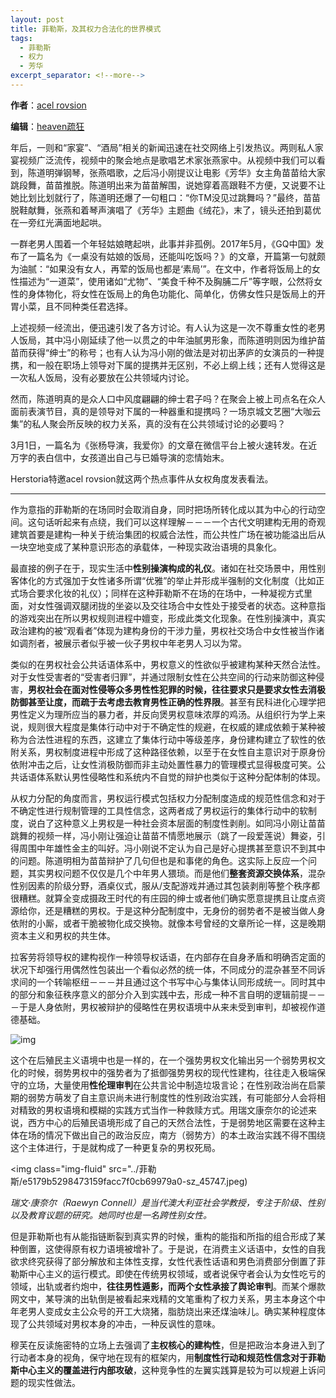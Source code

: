 ```yaml
---
layout: post
title: 菲勒斯，及其权力合法化的世界模式
tags:
  - 菲勒斯
  - 权力
  - 芳华
excerpt_separator: <!--more-->
---
```


**作者**：[acel rovsion](https://www.zhihu.com/people/acel-rovsion)

**编辑**：[heaven疏狂](https://www.zhihu.com/people/heavenshu-kuang)

年后，一则和“家宴”、“酒局”相关的新闻迅速在社交网络上引发热议。两则私人家宴视频广泛流传，视频中的聚会地点是歌唱艺术家张燕家中。从视频中我们可以看到，陈道明弹钢琴，张燕唱歌，之后冯小刚提议让电影《芳华》女主角苗苗给大家跳段舞，苗苗推脱。陈道明出来为苗苗解围，说她穿着高跟鞋不方便，又说要不让她比划比划就行了，陈道明还爆了一句粗口：“你TM没见过跳舞吗？”最终，苗苗脱鞋献舞，张燕和着琴声演唱了《芳华》主题曲《绒花》，末了，镜头还拍到葛优在一旁红光满面地起哄。

<!--more-->

一群老男人围着一个年轻姑娘瞎起哄，此事并非孤例。2017年5月，《GQ中国》发布了一篇名为《一桌没有姑娘的饭局，还能叫吃饭吗？》的文章，开篇第一句就颇为油腻：“如果没有女人，再荤的饭局也都是‘素局’”。在文中，作者将饭局上的女性描述为“一道菜”，使用诸如“尤物”、“美食千种不及胸脯二斤”等字眼，公然将女性的身体物化，将女性在饭局上的角色功能化、简单化，仿佛女性只是饭局上的开胃小菜，且不同种类任君选择。

上述视频一经流出，便迅速引发了各方讨论。有人认为这是一次不尊重女性的老男人饭局，其中冯小刚延续了他一以贯之的中年油腻男形象，而陈道明则因为维护苗苗而获得“绅士”的称号；也有人认为冯小刚的做法是对初出茅庐的女演员的一种提携，和一般在职场上领导对下属的提携并无区别，不必上纲上线；还有人觉得这是一次私人饭局，没有必要放在公共领域内讨论。

然而，陈道明真的是众人口中风度翩翩的绅士君子吗？在聚会上被上司点名在众人面前表演节目，真的是领导对下属的一种器重和提携吗？一场京城文艺圈“大咖云集”的私人聚会所反映的权力关系，真的没有在公共领域讨论的必要吗？

3月1日，一篇名为《张杨导演，我爱你》的文章在微信平台上被火速转发。在近万字的表白信中，女孩道出自己与已婚导演的恋情始末。

Herstoria特邀acel rovsion就这两个热点事件从女权角度发表看法。

---

作为意指的菲勒斯的在场同时会取消自身，同时把场所转化成以其为中心的行动空间。这句话听起来有点绕，我们可以这样理解－－－一个古代文明建构无用的奇观建筑首要是建构一种关于统治集团的权威合法性，而公共性广场在被功能溢出后从一块空地变成了某种意识形态的承载体，一种现实政治语境的具象化。

最直接的例子在于，现实生活中**性别操演构成的礼仪**。诸如在社交场景中，用性别客体化的方式强加于女性诸多所谓“优雅”的举止并形成半强制的文化制度（比如正式场合要求化妆的礼仪）；同样在这种菲勒斯不在场的在场中，一种凝视方式里面，对女性强调双腿闭拢的坐姿以及交往场合中女性处于接受者的状态。这种意指的游戏突出在所以男权规则进程中嬗变，形成此类文化现象。在性别操演中，真实政治建构的被“观看者”体现为建构身份的干涉力量，男权社交场合中女性被当作诸如调剂者，被展示者似乎被一伙子男权中年老男人习以为常。

类似的在男权社会公共话语体系中，男权意义的性欲似乎被建构某种天然合法性。对于女性受害者的“受害者归罪”，并通过限制女性在公共空间的行动来防御这种侵害，**男权社会在面对性侵等众多男性性犯罪的时候，往往要求只是要求女性去消极防御甚至让度，而疏于去考虑去教育男性正确的性界限**。甚至有民科进化心理学把男性定义为理所应当的暴力者，并反向煲男权意味浓厚的鸡汤。从组织行为学上来说，规则很大程度是集体行动中对于不确定性的规避，在权威的建成依赖于某种被称为合法性进程的东西，这建立了集体行动中等级差序，身份建构建立了软性的依附关系，男权制度进程中形成了这种路径依赖，以至于在女性自主意识对于原身份依附冲击之后，让女性消极防御而非主动处置性暴力的管理模式显得极度可笑。公共话语体系默认男性侵略性和系统内不自觉的辩护也类似于这种分配体制的体现。

从权力分配的角度而言，男权运行模式包括权力分配制度造成的规范性信念和对于不确定性进行规制管理的工具性信念，这两者成了男权运行的集体行动中的软制度，说白了这种意义上男权是一种社会资本层面的制度性剥削。如同冯小刚让苗苗跳舞的视频一样，冯小刚让强迫让苗苗不情愿地展示（跳了一段爱莲说）舞姿，引得周围中年雄性金主的叫好。冯小刚说不定认为自己是好心提携甚至意识不到其中的问题。陈道明相为苗苗辩护了几句但也是和事佬的角色。这实际上反应一个问题，其实男权问题不仅仅是几个中年男人猥琐。而是他们**整套资源交换体系**，混杂性别因素的阶级分野，酒桌仪式，服从/支配游戏并通过其包装剥削等整个秩序都很糟糕。就算全变成摄政王时代的有庄园的绅士或者他们确实愿意提携且让度点资源给你，还是糟糕的男权。于是这种分配制度中，无身份的弱势者不是被当做人身依附的小厮，或者干脆被物化成交换物。就像本号曾经的文章所论一样，这是晚期资本主义和男权的共生体。

拉客劳将领导权的建构视作一种领导权话语，在内部存在自身矛盾和明确否定面的状况下却强行用偶然性包装出一个看似必然的统一体，不同成分的混杂甚至不同诉求间的一个转喻枢纽－－－并且通过这个书写中心与集体认同形成统一。同时其中的部分和象征秩序意义的部分介入到实践中去，形成一种不言自明的逻辑前提－－－于是人身依附，男权被辩护的侵略性在男权语境中从来未受到审判，却被视作道德基础。

<img class="img-fluid" src="../菲勒斯/411dce3f73597f4031421942935b2318-sz_52510.jpg" alt="img">

这个在后殖民主义语境中也是一样的，在一个强势男权文化输出另一个弱势男权文化的时候，弱势男权中的强势者为了抵御强势男权的现代性建构，往往走入极端保守的立场，大量使用**性伦理审判**在公共言论中制造垃圾言论；在性别政治尚在启蒙期的弱势方萌发了自主意识尚未进行制度性的性别政治实践，有可能部分人会将相对精致的男权语境和模糊的实践方式当作一种救赎方式。用瑞文康奈尔的论述来说，西方中心的后殖民语境形成了自己的天然合法性，于是弱势地区需要在这种主体在场的情况下做出自己的政治反应，南方（弱势方）的本土政治实践不得不围绕这个主体进行，于是就构成了一种更复杂的男权死局。

<img class="img-fluid" src="../菲勒斯/e5179b5298473159facc7f0cb69979a0-sz_45747.jpeg)

*瑞文·康奈尔（Raewyn Connell）是当代澳大利亚社会学教授，专注于阶级、性别以及教育议题的研究。她同时也是一名跨性别女性。*

但是菲勒斯也有从能指链断裂到真实界的时候，重构的能指和所指的组合形成了某种倒置，这使得原有权力语境被增补了。于是说，在消费主义话语中，女性的自我欲求终究获得了部分解放和主体性支撑，女性代表性话语和男色消费部分倒置了菲勒斯中心主义的运行模式。即使在传统男权领域，或者说保守者会认为女性吃亏的领域，出轨或者约炮中，**往往男性遁影，而两个女性承接了舆论审判**。而某个爆款网文中，某导演的出轨倒是被看起来戏精的文笔重构了权力关系，男主本身这个中年老男人变成女主公众号的开工大烧猪，脂肪烧出来还煤油味儿。确实某种程度体现了公共领域对男权本身的冲击，一种反讽性的意味。

穆芙在反读施密特的立场上去强调了**主权核心的建构性**，但是把政治本身进入到了行动者本身的视角，保守地在现有的框架内，用**制度性行动和规范性信念对于菲勒斯中心主义的覆盖进行内部攻破**，这种竞争性的左翼实践算是较为可以规避上诉问题的现实性做法。